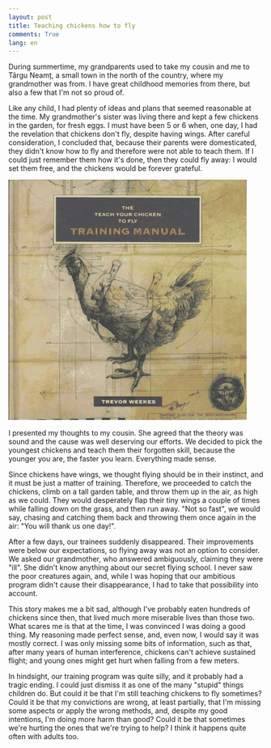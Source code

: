 ```yaml
---
layout: post
title: Teaching chickens how to fly
comments: True
lang: en
---
```


During summertime, my grandparents used to take my cousin and me to Târgu Neamț, a small town in the north of the country, where my grandmother was from. I have great childhood memories from there, but also a few that I'm not so proud of.

<!--more-->

Like any child, I had plenty of ideas and plans that seemed reasonable at the time. My grandmother's sister was living there and kept a few chickens in the garden, for fresh eggs. I must have been 5 or 6 when, one day, I had the revelation that chickens don't fly, despite having wings. After careful consideration, I concluded that, because their parents were domesticated, they didn't know how to fly and therefore were not able to teach them. If I could just remember them how it's done, then they could fly away: I would set them free, and the chickens would be forever grateful.

![Teach your chicken to fly training manual](/assets/teach-your-chicken-to-fly-manual.jpg "Teach your chicken to fly training manual")

I presented my thoughts to my cousin. She agreed that the theory was sound and the cause was well deserving our efforts. We decided to pick the youngest chickens and teach them their forgotten skill, because the younger you are, the faster you learn. Everything made sense.

Since chickens have wings, we thought flying should be in their instinct, and it must be just a matter of training. Therefore, we proceeded to catch the chickens, climb on a tall garden table, and throw them up in the air, as high as we could. They would desperately flap their tiny wings a couple of times while falling down on the grass, and then run away. "Not so fast", we would say, chasing and catching them back and throwing them once again in the air: "You will thank us one day!".

After a few days, our trainees suddenly disappeared. Their improvements were below our expectations, so flying away was not an option to consider. We asked our grandmother, who answered ambiguously, claiming they were "ill". She didn't know anything about our secret flying school. I never saw the poor creatures again, and, while I was hoping that our ambitious program didn't cause their disappearance, I had to take that possibility into account.

This story makes me a bit sad, although I've probably eaten hundreds of chickens since then, that lived much more miserable lives than those two. What scares me is that at the time, I was convinced I was doing a good thing. My reasoning made perfect sense, and, even now, I would say it was mostly correct. I was only missing some bits of information, such as that, after many years of human interference, chickens can't achieve sustained flight; and young ones might get hurt when falling from a few meters.

In hindsight, our training program was quite silly, and it probably had a tragic ending. I could just dismiss it as one of the many "stupid" things children do. But could it be that I'm still teaching chickens to fly sometimes? Could it be that my convictions are wrong, at least partially, that I'm missing some aspects or apply the wrong methods, and, despite my good intentions, I'm doing more harm than good? Could it be that sometimes we're hurting the ones that we're trying to help? I think it happens quite often with adults too.
